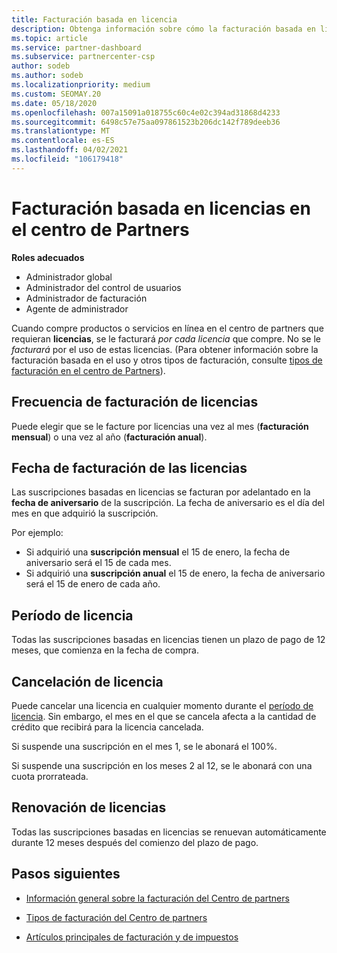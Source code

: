 ```yaml
---
title: Facturación basada en licencia
description: Obtenga información sobre cómo la facturación basada en licencias difiere de la facturación basada en el uso en el centro de Partners, incluido cómo se factura por licencia (no por el uso de licencias).
ms.topic: article
ms.service: partner-dashboard
ms.subservice: partnercenter-csp
author: sodeb
ms.author: sodeb
ms.localizationpriority: medium
ms.custom: SEOMAY.20
ms.date: 05/18/2020
ms.openlocfilehash: 007a15091a018755c60c4e02c394ad31868d4233
ms.sourcegitcommit: 6498c57e75aa097861523b206dc142f789deeb36
ms.translationtype: MT
ms.contentlocale: es-ES
ms.lasthandoff: 04/02/2021
ms.locfileid: "106179418"
---
```

# <a name="license-based-billing-in-partner-center"></a>Facturación basada en licencias en el centro de Partners

**Roles adecuados**

- Administrador global
- Administrador del control de usuarios
- Administrador de facturación
- Agente de administrador

Cuando compre productos o servicios en línea en el centro de partners que requieran **licencias**, se le facturará *por cada licencia* que compre. No se le *facturará* por el uso de estas licencias. (Para obtener información sobre la facturación basada en el uso y otros tipos de facturación, consulte [tipos de facturación en el centro de Partners](billing-different-types.md)).

## <a name="license-billing-frequency"></a>Frecuencia de facturación de licencias

Puede elegir que se le facture por licencias una vez al mes (**facturación mensual**) o una vez al año (**facturación anual**). 

## <a name="billing-date-for-licenses"></a>Fecha de facturación de las licencias

Las suscripciones basadas en licencias se facturan por adelantado en la **fecha de aniversario** de la suscripción. La fecha de aniversario es el día del mes en que adquirió la suscripción.

Por ejemplo:

- Si adquirió una **suscripción mensual** el 15 de enero, la fecha de aniversario será el 15 de cada mes.
- Si adquirió una **suscripción anual** el 15 de enero, la fecha de aniversario será el 15 de enero de cada año.

## <a name="license-term"></a>Período de licencia

Todas las suscripciones basadas en licencias tienen un plazo de pago de 12 meses, que comienza en la fecha de compra.

## <a name="license-cancellation"></a>Cancelación de licencia

Puede cancelar una licencia en cualquier momento durante el [período de licencia](#license-term). Sin embargo, el mes en el que se cancela afecta a la cantidad de crédito que recibirá para la licencia cancelada.

Si suspende una suscripción en el mes 1, se le abonará el 100%.

Si suspende una suscripción en los meses 2 al 12, se le abonará con una cuota prorrateada.

## <a name="license-renewal"></a>Renovación de licencias

Todas las suscripciones basadas en licencias se renuevan automáticamente durante 12 meses después del comienzo del plazo de pago.

## <a name="next-steps"></a>Pasos siguientes

- [Información general sobre la facturación del Centro de partners](billing-basics.md)

- [Tipos de facturación del Centro de partners](billing-different-types.md)

- [Artículos principales de facturación y de impuestos](billing.md)
